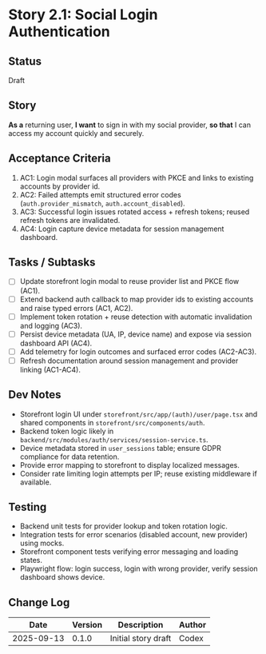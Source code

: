 # Story 2.1: Social Login Authentication

## Status
Draft

## Story
**As a** returning user,
**I want** to sign in with my social provider,
**so that** I can access my account quickly and securely.

## Acceptance Criteria
1. AC1: Login modal surfaces all providers with PKCE and links to existing accounts by provider id.
2. AC2: Failed attempts emit structured error codes (`auth.provider_mismatch`, `auth.account_disabled`).
3. AC3: Successful login issues rotated access + refresh tokens; reused refresh tokens are invalidated.
4. AC4: Login capture device metadata for session management dashboard.

## Tasks / Subtasks
- [ ] Update storefront login modal to reuse provider list and PKCE flow (AC1).
- [ ] Extend backend auth callback to map provider ids to existing accounts and raise typed errors (AC1, AC2).
- [ ] Implement token rotation + reuse detection with automatic invalidation and logging (AC3).
- [ ] Persist device metadata (UA, IP, device name) and expose via session dashboard API (AC4).
- [ ] Add telemetry for login outcomes and surfaced error codes (AC2-AC3).
- [ ] Refresh documentation around session management and provider linking (AC1-AC4).

## Dev Notes
- Storefront login UI under `storefront/src/app/(auth)/user/page.tsx` and shared components in `storefront/src/components/auth`.
- Backend token logic likely in `backend/src/modules/auth/services/session-service.ts`.
- Device metadata stored in `user_sessions` table; ensure GDPR compliance for data retention.
- Provide error mapping to storefront to display localized messages.
- Consider rate limiting login attempts per IP; reuse existing middleware if available.

## Testing
- Backend unit tests for provider lookup and token rotation logic.
- Integration tests for error scenarios (disabled account, new provider) using mocks.
- Storefront component tests verifying error messaging and loading states.
- Playwright flow: login success, login with wrong provider, verify session dashboard shows device.

## Change Log
| Date       | Version | Description              | Author |
|------------|---------|--------------------------|--------|
| 2025-09-13 | 0.1.0   | Initial story draft      | Codex  |
